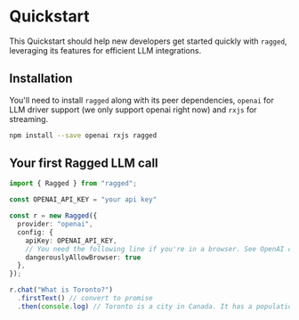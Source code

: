 # Quickstart

This Quickstart should help new developers get started quickly with `ragged`, leveraging its features for efficient LLM integrations.

## Installation

You'll need to install `ragged` along with its peer dependencies, `openai` for LLM driver support (we only support openai right now) and `rxjs` for streaming. 

```sh
npm install --save openai rxjs ragged
```


## Your first Ragged LLM call


```ts
import { Ragged } from "ragged";

const OPENAI_API_KEY = "your api key"

const r = new Ragged({
  provider: "openai",
  config: {
    apiKey: OPENAI_API_KEY,
    // You need the following line if you're in a browser. See OpenAI client docs.
    dangerouslyAllowBrowser: true
  },
});

r.chat("What is Toronto?")
  .firstText() // convert to promise
  .then(console.log) // Toronto is a city in Canada. It has a population of...
```